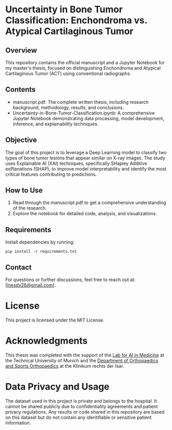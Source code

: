 # Uncertainty in Bone Tumor Classification: Enchondroma vs. Atypical Cartilaginous Tumor

## Overview

This repository contains the official manuscript and a Jupyter Notebook for my master's thesis, focused on distinguishing Enchondroma and Atypical Cartilaginous Tumor (ACT) using conventional radiographs.

## Contents

- manuscript.pdf: The complete written thesis, including research background, methodology, results, and conclusions.
- Uncertainty-in-Bone-Tumor-Classification.ipynb: A comprehensive Jupyter Notebook demonstrating data processing, model development, inference, and explainability techniques.

## Objective

The goal of this project is to leverage a Deep Learning model to classify two types of bone tumor lesions that appear similar on X-ray images. The study uses Explainable AI (XAI) techniques, specifically SHapley Additive exPlanations (SHAP), to improve model interpretability and identify the most critical features contributing to predictions.

## How to Use

1. Read through the manuscript.pdf to get a comprehensive understanding of the research.
2. Explore the notebook for detailed code, analysis, and visualizations.

## Requirements

Install dependencies by running:

```
pip install -r requirements.txt
```

## Contact

For questions or further discussions, feel free to reach out at: [inesdv26@gmail.com].

# License

This project is licensed under the MIT License.

# Acknowledgments

This thesis was completed with the support of the [Lab for AI in Medicine](https://aim-lab.io/) at the Technical University of Munich and the [Department of Orthopaedics and Sports Orthopaedics](https://ortho.mri.tum.de/clinic.html) at the Klinikum rechts der Isar.


# Data Privacy and Usage

The dataset used in this project is private and belongs to the hospital. It cannot be shared publicly due to confidentiality agreements and patient privacy regulations. Any results or code shared in this repository are based on this dataset but do not contain any identifiable or sensitive patient information.


